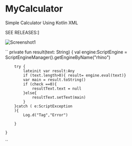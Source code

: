 # MyCalculator
Simple Calculator Using Kotlin XML

SEE RELEASES:]


![Screenshot1](https://user-images.githubusercontent.com/85139394/160836028-39dedb64-b5a2-4e9e-b842-c63197825395.jpg)

``
 private fun result(text: String) {
        val engine:ScriptEngine = ScriptEngineManager().getEngineByName("rhino")



        try {
            lateinit var result:Any
            if (text.length>0){ result= engine.eval(text)}
            var main = result.toString()
            if (check ==0){
                resultText.text = null
            }else{
                resultText.setText(main)
            }
        }catch ( e:ScriptException
        ){
            Log.d("Tag","Error")

        }

    }
   ``
